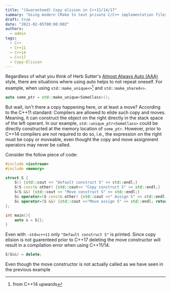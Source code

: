 ```yaml
---
title: "(Guaranteed) Copy elision in C++11/14/17"
summary: "Using modern CMake to test private C/C++ implementation files without exposing them to the library user."
draft: true
date: "2021-02-05T00:00:00Z"
authors:
  - admin
tags:
  - C++
  - C++11
  - C++14
  - C++17
  - Copy-Elision
---
```

Regardless of what you think of Herb Sutter's [Almost Always Auto (AAA)](https://herbsutter.com/2013/08/12/gotw-94-solution-aaa-style-almost-always-auto/) style, there are situations where using auto helps to not repeat oneself.
For example, when using `std::make_unique<>`[^1] and `std::make_shared<>`.
```cpp
auto some_ptr = std::make_unique<SomeClass>();
```
But wait, isn't there a copy happening here, or at least a move?
According to the C++11 standard: Compilers are allowed to elide such copy and moves.
Meaning, it can construct the object on the right directly in the stack space of the left operant.
In our example, `std::unique_ptr<SomeClass>` could be directly constructed at the memory location of `some_ptr`.
However, prior to C++14 compilers are not required to do so, i.e., the expression on the right must be copy or moveable, even thought the copy and move assignment operators may never be called.

Consider the follow piece of code:
```cpp
#include <iostream>
#include <memory>

struct S {
    S() {std::cout << "Default construct S" << std::endl;}
    S(S const& other) {std::cout<< "Copy construct S" << std::endl;}
    S(S &&) {std::cout << "Move construct S" << std::endl;}
    S& operator=(S const& other) {std::cout <<" Assign S" << std::endl; return *this;}
    S& operator=(S &&) {std::cout <<"Move assign S" << std::endl; return *this;}
};

int main(){
    auto s = S{};
}
```
Even with `-std=c++11` only `"Default construct S"` is printed. Since copy elision is not guarenteed prior to C++17 deleting the move constructor will result in a compilation error when using C++11/14.
```cpp
S(S&&) = delete;
```
Even though the move constructor is not actually called as we have seen in the previous example

[^1]: from C++14 upwards
